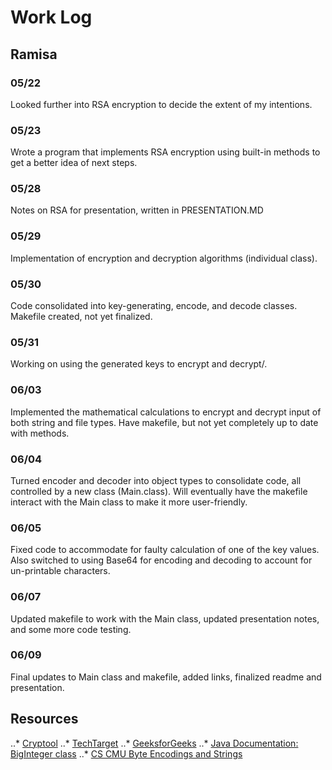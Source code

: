 # Work Log

## Ramisa

### 05/22

Looked further into RSA encryption to decide the extent of my intentions.

### 05/23

Wrote a program that implements RSA encryption using built-in methods to get a better idea of next steps.

### 05/28

Notes on RSA for presentation, written in PRESENTATION.MD

### 05/29

Implementation of encryption and decryption algorithms (individual class).

### 05/30
Code consolidated into key-generating, encode, and decode classes. Makefile created, not yet finalized.

### 05/31
Working on using the generated keys to encrypt and decrypt/.

### 06/03
Implemented the mathematical calculations to encrypt and decrypt input of both string and file types. Have makefile, but not yet completely up to date with methods.

### 06/04
Turned encoder and decoder into object types to consolidate code, all controlled by a new class (Main.class). Will eventually have the makefile interact with the Main class to make it more user-friendly.

### 06/05
Fixed code to accommodate for faulty calculation of one of the key values. Also switched to using Base64 for encoding and decoding to account for un-printable characters.

### 06/07
Updated makefile to work with the Main class, updated presentation notes, and some more code testing.

### 06/09
Final updates to Main class and makefile, added links, finalized readme and presentation.

## Resources
..* [Cryptool](https://www.cryptool.org/en/cto/rsa-step-by-step/)
..* [TechTarget](https://www.techtarget.com/searchsecurity/definition/RSA)
..* [GeeksforGeeks](https://www.geeksforgeeks.org/how-to-generate-large-prime-numbers-for-rsa-algorithm/)
..* [Java Documentation: BigInteger class](https://docs.oracle.com/javase/8/docs/api/java/math/BigInteger.html)
..* [CS CMU Byte Encodings and Strings](https://www.cs.cmu.edu/afs/cs.cmu.edu/user/gchen/www/download/java/JavaTutorial/i18n/text/string.html)
